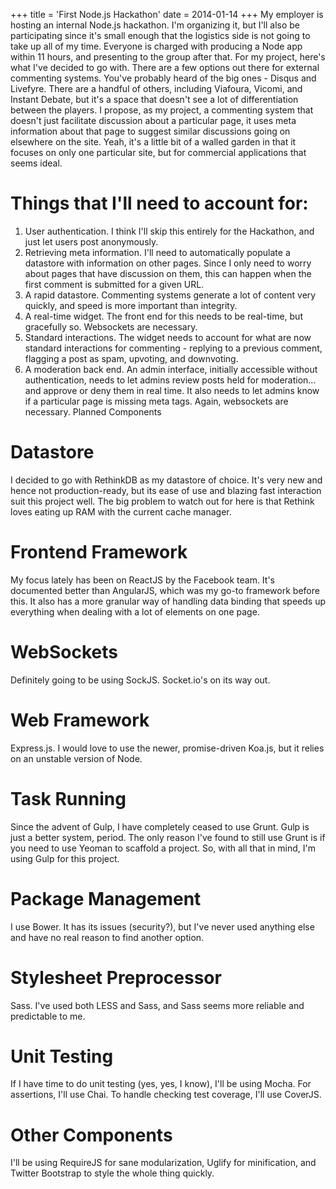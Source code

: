 +++
title = 'First Node.js Hackathon'
date = 2014-01-14
+++
My employer is hosting an internal Node.js hackathon. I'm organizing it, but I'll also be participating since it's small enough that the logistics side is not going to take up all of my time. Everyone is charged with producing a Node app within 11 hours, and presenting to the group after that. For my project, here's what I've decided to go with. There are a few options out there for external commenting systems. You've probably heard of the big ones - Disqus and Livefyre. There are a handful of others, including Viafoura, Vicomi, and Instant Debate, but it's a space that doesn't see a lot of differentiation between the players. I propose, as my project, a commenting system that doesn't just facilitate discussion about a particular page, it uses meta information about that page to suggest similar discussions going on elsewhere on the site. Yeah, it's a little bit of a walled garden in that it focuses on only one particular site, but for commercial applications that seems ideal.

# Things that I'll need to account for:

1. User authentication. I think I'll skip this entirely for the Hackathon, and just let users post anonymously.
2. Retrieving meta information. I'll need to automatically populate a datastore with information on other pages. Since I only need to worry about pages that have discussion on them, this can happen when the first comment is submitted for a given URL.
3. A rapid datastore. Commenting systems generate a lot of content very quickly, and speed is more important than integrity.
4. A real-time widget. The front end for this needs to be real-time, but gracefully so. Websockets are necessary.
5. Standard interactions. The widget needs to account for what are now standard interactions for commenting - replying to a previous comment, flagging a post as spam, upvoting, and downvoting.
6. A moderation back end. An admin interface, initially accessible without authentication, needs to let admins review posts held for moderation… and approve or deny them in real time. It also needs to let admins know if a particular page is missing meta tags. Again, websockets are necessary. Planned Components

# Datastore

I decided to go with RethinkDB as my datastore of choice. It's very new and hence not production-ready, but its ease of use and blazing fast interaction suit this project well. The big problem to watch out for here is that Rethink loves eating up RAM with the current cache manager.

# Frontend Framework

My focus lately has been on ReactJS by the Facebook team. It's documented better than AngularJS, which was my go-to framework before this. It also has a more granular way of handling data binding that speeds up everything when dealing with a lot of elements on one page.

# WebSockets

Definitely going to be using SockJS. Socket.io's on its way out.

# Web Framework

Express.js. I would love to use the newer, promise-driven Koa.js, but it relies on an unstable version of Node.

# Task Running

Since the advent of Gulp, I have completely ceased to use Grunt. Gulp is just a better system, period. The only reason I've found to still use Grunt is if you need to use Yeoman to scaffold a project. So, with all that in mind, I'm using Gulp for this project.

# Package Management

I use Bower. It has its issues (security?), but I've never used anything else and have no real reason to find another option.

# Stylesheet Preprocessor

Sass. I've used both LESS and Sass, and Sass seems more reliable and predictable to me.

# Unit Testing

If I have time to do unit testing (yes, yes, I know), I'll be using Mocha. For assertions, I'll use Chai. To handle checking test coverage, I'll use CoverJS.

# Other Components

I'll be using RequireJS for sane modularization, Uglify for minification, and Twitter Bootstrap to style the whole thing quickly.
